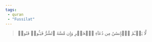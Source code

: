 ```yaml
---
tags: 
 - quran 
 - "Fussilat"
---
```


> لَّا يَسۡـَٔمُ ٱلۡإِنسَٰنُ مِن دُعَآءِ ٱلۡخَيۡرِ وَإِن مَّسَّهُ ٱلشَّرُّ فَيَـُٔوسٞ قَنُوطٞ

